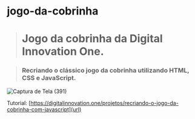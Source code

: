 # jogo-da-cobrinha


> **<h1>Jogo da cobrinha da Digital Innovation One.</h1>**

><h3> Recriando o clássico jogo da cobrinha utilizando HTML, CSS e JavaScript.</h3>



![Captura de Tela (391)](https://user-images.githubusercontent.com/62397003/88990995-da345e00-d2b5-11ea-8dfc-9d42097a5540.png)

Tutorial: [https://digitalinnovation.one/projetos/recriando-o-jogo-da-cobrinha-com-javascript](url)

